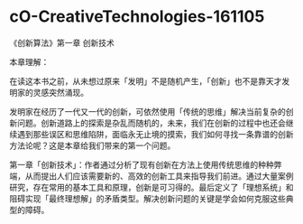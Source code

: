 # cO-CreativeTechnologies-161105

《创新算法》第一章 创新技术

本章理解：

在读这本书之前，从未想过原来「发明」不是随机产生，「创新」也不是靠天才发明家的灵感突然涌现。

发明家在经历了一代又一代的创新，可依然使用「传统的思维」解决当前复杂的创新问题。创新道路上的探索是杂乱而随机的，未来，我们在创新的过程中也还会继续遇到那些误区和思维陷阱，面临永无止境的摸索，我们如何寻找一条靠谱的创新方法论呢？这是本章给我们带来的第一个问题。

第一章「创新技术」：作者通过分析了现有创新在方法上使用传统思维的种种弊端，从而提出人们应该需要新的、高效的创新工具来指导我们前进。通过大量案例研究，存在常用的基本工具和原理，创新是可习得的。最后定义了「理想系统」和阻碍实现「最终理想解」的矛盾类型。解决创新问题的关键是学会如何克服这些典型的障碍。